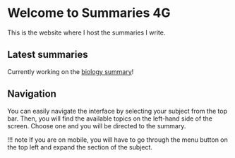 # Welcome to Summaries 4G

This is the website where I host the summaries I write.

## Latest summaries

Currently working on the [biology summary](bi/1/summary.md)!

## Navigation

You can easily navigate the interface by selecting your subject from the top bar. Then, you will find the available topics on the left-hand side of the screen. Choose one and you will be directed to the summary.

<!--prettier-ignore-->
!!! note
    If you are on mobile, you will have to go through the menu button on the top left and expand the section of the subject.
